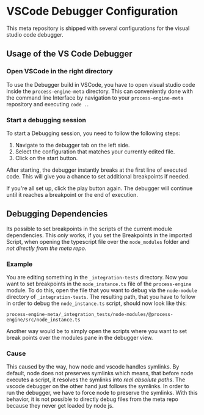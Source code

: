 # VSCode Debugger Configuration

This meta repository is shipped with several configurations for the visual studio code debugger. 

## Usage of the VS Code Debugger

### Open VSCode in the right directory
To use the Debugger build in VSCode, you have to open visual studio code inside the `process-engine-meta` directory. This can conveniently done with the command line Interface by navigation to your `process-engine-meta` repository and executing `code .`.

### Start a debugging session
To start a Debugging session, you need to follow the following steps:
1. Navigate to the debugger tab on the left side.
2. Select the configuration that matches your currently edited file.
3. Click on the start button.

After starting, the debugger instantly breaks at the first line of executed code. This will give you a chance to set additional breakpoints if needed. 

If you're all set up, click the play button again. The debugger will continue until it reaches a breakpoint or the end of execution.

## Debugging Dependencies
Its possible to set breakpoints in the scripts of the current module dependencies. This *only* works, if you set the Breakpoints in the imported Script, when opening the typescript file over the `node_modules` folder and *not directly from the meta repo*. 

### Example
You are editing something in the `_integration-tests` directory. Now you want to set breakpoints in the `node_instance.ts` file of the `process-engine` module. To do this, open the file that you want to debug via the `node-module` directory of `_integration-tests`. The resulting path, that you have to follow in order to debug the `node_instance.ts` script, should now look like this: 
```
process-engine-meta/_integration_tests/node-modules/@process-engine/src/node_instance.ts
```

Another way would be to simply open the scripts where you want to set break points over the modules pane in the debugger view.

### Cause
This caused by the way, how node and vscode handles symlinks. By default, node does not preserves symlinks which means, that before node executes a script, it resolves the symlinks into *real absolute paths*. The vscode debugger on the other hand just follows the symlinks. In order to run the debugger, we have to force node to preserve the symlinks. With this behavior, it is not possible to directly debug files from the meta repo because they never get loaded by node js. 


